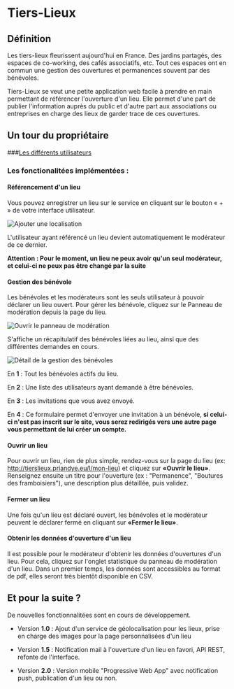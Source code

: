 # Tiers-Lieux
## Définition
Les tiers-lieux fleurissent aujourd'hui en France. Des jardins partagés, des espaces de co-working, 
des cafés associatifs, etc. Tout ces espaces ont en commun une gestion des ouvertures et permanences souvent par
des bénévoles. 

Tiers-Lieux se veut une petite application web facile à prendre en main permettant de référencer 
l'ouverture d'un lieu. Elle permet d'une part de publier l'information auprès du public et d'autre part
aux associations ou entreprises en charge des lieux de garder trace de ces ouvertures.

## Un tour du propriétaire
###[Les différents utilisateurs](https://github.com/priandey/tierslieux/blob/dev/tutorial/Parcours%20utilisateurs.md)
### Les fonctionalitées implémentées :
#### Référencement d'un lieu
Vous pouvez enregistrer un lieu sur le service en cliquant sur le bouton « + » de votre interface
utilisateur.

![Ajouter une localisation](https://github.com/priandey/tierslieux/blob/dev/tutorial/img/add_location.jpg)

L'utilisateur ayant référencé un lieu devient automatiquement le modérateur de ce dernier. 

**Attention : Pour le moment, un lieu ne peux avoir qu'un seul modérateur, et celui-ci ne peux pas être changé par la suite**

#### Gestion des bénévole
Les bénévoles et les modérateurs sont les seuls utilisateur à pouvoir déclarer un lieu ouvert. 
Pour gérer les bénévole, cliquez sur le Panneau de modération depuis la page du lieu.

![Ouvrir le panneau de modération](https://github.com/priandey/tierslieux/blob/dev/tutorial/img/moderator_pannel.jpg)

S'affiche un récapitulatif des bénévoles liées au lieu, ainsi que des différentes demandes en cours. 

![Détail de la gestion des bénévoles](https://github.com/priandey/tierslieux/blob/dev/tutorial/img/volunteers_pannel.jpg)

En **1** :  Tout les bénévoles actifs du lieu.

En **2** : Une liste des utilisateurs ayant demandé à être bénévoles.

En **3** : Les invitations que vous avez envoyé.

En **4** : Ce formulaire permet d'envoyer une invitation à un bénévole, **si celui-ci n'est pas inscrit sur
le site, vous serez redirigés vers une autre page vous permettant de lui créer un compte.**

#### Ouvrir un lieu
Pour ouvrir un lieu, rien de plus simple, rendez-vous sur la page du lieu (ex: http://tierslieux.priandye.eu/l/mon-lieu)
et cliquez sur **«Ouvrir le lieu»**. Renseignez ensuite un titre pour l'ouverture (ex : "Permanence", 
"Boutures des framboisiers"), une description plus détaillée, puis validez.

#### Fermer un lieu
Une fois qu'un lieu est déclaré ouvert, les bénévoles et le modérateur peuvent le déclarer
fermé en cliquant sur **«Fermer le lieu»**.

#### Obtenir les données d'ouverture d'un lieu
Il est possible pour le modérateur d'obtenir les données d'ouvertures d'un lieu. Pour cela, cliquez
sur l'onglet statistique du panneau de modération d'un lieu. Dans un premier temps, les données sont
accessibles au format de pdf, elles seront très bientôt disponible en CSV.

## Et pour la suite ? 
De nouvelles fonctionnalitées sont en cours de développement.

- Version **1.0** : Ajout d'un service de géolocalisation pour les lieux, prise en charge des images pour la page
personnalisées d'un lieu

- Version **1.5** : Notification mail à l'ouverture d'un lieu en favori, API REST, refonte de l'interface.

- Version **2.0** : Version mobile "Progressive Web App" avec notification push, publication d'un lieu ou non.
